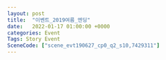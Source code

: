 ```yaml
---
layout: post
title:  "이벤트_2019여름_엔딩"
date:   2022-01-17 01:00:00 +0000
categories: Event
Tags: Story Event
SceneCode: ["scene_evt190627_cp0_q2_s10,7429311"]
---
```

